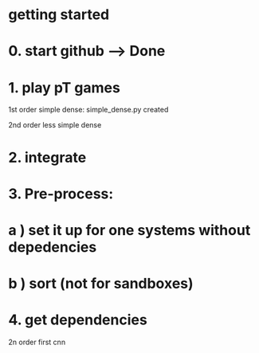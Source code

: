 # getting started
# 0. start github --> Done
# 1. play pT games
1st order simple dense: simple_dense.py created

2nd order less simple dense
# 2. integrate
# 3. Pre-process: 
#  a ) set it up for one systems without depedencies
#  b ) sort (not for sandboxes)
# 4. get dependencies
2n order first cnn

